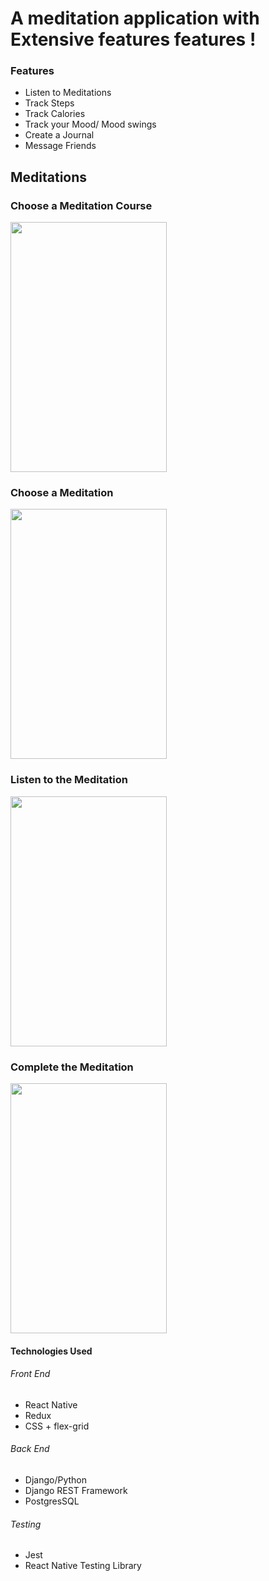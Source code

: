 <h1>A meditation application with Extensive features features !</h1>

<h3> Features</h3>
<ul>
 <li>Listen to Meditations</li>
  <li>Track Steps</li>
  <li>Track Calories</li>
   <li>Track your Mood/ Mood swings</li>
   <li>Create a Journal</li>
   <li>Message Friends</li>
 </ul>


<h2> Meditations </h2>
<h3> Choose a Meditation Course </h3>
<image src='images/docImages/chooseCourse.png'  width=250 height=400 />


<h3> Choose a Meditation</h3>
<image src='images/docImages/meditationCourse.png'  width=250 height=400 />

<h3> Listen to the Meditation</h3>
<image src='images/docImages/playMeditation.png'  width=250 height=400 />

<h3> Complete the Meditation</h3>
<image src='images/docImages/completedMeditation.png'  width=250 height=400 />



<h4> Technologies Used </h4>
<h6> Front End </h6>
<ul>
 <li>React Native</li>
 <li>Redux</li>
 <li>CSS + flex-grid</li>
 </ul>
 
 <h6> Back End </h6>
<ul>
 <li>Django/Python</li>
 <li>Django REST Framework</li>
  <li>PostgresSQL</li>
 </ul>
 
<h6>Testing</h6>
<ul>
 <li>Jest</li>
 <li>React Native Testing Library</li>
 </ul>

